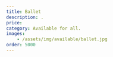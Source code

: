 ```yaml
---
title: Ballet
description: .
price: 
category: Available for all.
images: 
    - /assets/img/available/ballet.jpg
order: 5000
---
```

